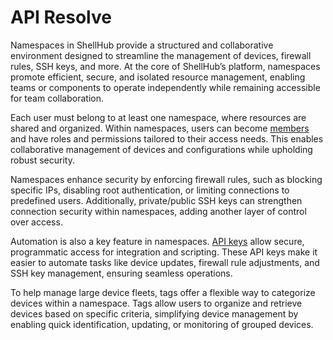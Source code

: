 # API Resolve

Namespaces in ShellHub provide a structured and collaborative environment
designed to streamline the management of devices, firewall rules, SSH keys, and
more. At the core of ShellHub’s platform, namespaces promote efficient, secure,
and isolated resource management, enabling teams or components to operate
independently while remaining accessible for team collaboration.

Each user must belong to at least one namespace, where resources are shared and
organized. Within namespaces, users can become
[members](../settings/namespace/members/index.md) and have roles and
permissions tailored to their access needs. This enables collaborative
management of devices and configurations while upholding robust security.

Namespaces enhance security by enforcing firewall rules, such as blocking
specific IPs, disabling root authentication, or limiting connections to
predefined users. Additionally, private/public SSH keys can strengthen
connection security within namespaces, adding another layer of control over
access.

Automation is also a key feature in namespaces. [API
keys](../settings/namespace/api-keys/index.md) allow secure, programmatic
access for integration and scripting. These API keys make it easier to automate
tasks like device updates, firewall rule adjustments, and SSH key management,
ensuring seamless operations.

To help manage large device fleets, tags offer a flexible way to categorize
devices within a namespace. Tags allow users to organize and retrieve devices
based on specific criteria, simplifying device management by enabling quick
identification, updating, or monitoring of grouped devices.
